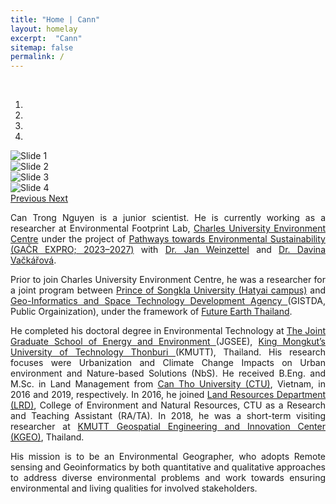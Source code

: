 ```yaml
---
title: "Home | Cann"
layout: homelay
excerpt:  "Cann"
sitemap: false
permalink: /
---
```


<br>

<div class="container-fluid">

<div markdown="0" id="myCarousel" class="carousel slide" data-ride="carousel" data-interval="2500" data-pause="hover">
<!-- Menu -->
<ol class="carousel-indicators">
<li data-target="#myCarousel" data-slide-to="0" class="active"></li>
<li data-target="#myCarousel" data-slide-to="1"></li>
<li data-target="#myCarousel" data-slide-to="2"></li>
<li data-target="#myCarousel" data-slide-to="3"></li>
</ol>
<!-- Items -->
<div class="carousel-inner" role="listbox" markdown="0">
<div class="item active">
<img class="first-slide" src="{{ site.url }}{{ site.baseurl }}/images/slider_carousel/slider_01.jpg" class="img-responsive"  alt="Slide 1"/>
</div>
<div class="item">
<img class="second-slide" src="{{ site.url }}{{ site.baseurl }}/images/slider_carousel/slider_02.jpg" class="img-responsive" alt="Slide 2" />
</div>
<div class="item">
<img class="third-slide" src="{{ site.url }}{{ site.baseurl }}/images/slider_carousel/slider_03.jpg" class="img-responsive" alt="Slide 3" />
</div>
<div class="item">
<img class="fourth-slide" src="{{ site.url }}{{ site.baseurl }}/images/slider_carousel/slider_04.jpg" class="img-responsive" alt="Slide 4" />
</div>

</div>
<a class="left carousel-control" href="#myCarousel" role="button" data-slide="prev">
<span class="glyphicon glyphicon-chevron-left" aria-hidden="true"></span>
<span class="sr-only">Previous</span>
</a>
<a class="right carousel-control" href="#myCarousel" role="button" data-slide="next">
<span class="glyphicon glyphicon-chevron-right" aria-hidden="true"></span>
<span class="sr-only">Next</span>
</a>
</div>
</div>

<div id="homeid" class="col-sm-12">
<div style="text-align:justify" markdown="1">

<p>Can Trong Nguyen is a junior scientist. He is currently working as a researcher at Environmental Footprint Lab, <a href="https://czp.cuni.cz/en/">Charles University Environment Centre</a> under the project of <a href="https://czp.cuni.cz/en/projects/pathways-towards-environmental-sustainability-gacr-expro-2023-2027">Pathways towards Environmental Sustainability (GAČR EXPRO; 2023–2027)</a> with <a href="https://czp.cuni.cz/en/about-us/staff/jan-weinzettel">Dr. Jan Weinzettel</a> and <a href="https://czp.cuni.cz/en/about-us/staff/davina-vackarova">Dr. Davina Vačkářová</a>. </p>

<p>Prior to join Charles University Environment Centre, he was a researcher for a joint program between <a href="https://en.psu.ac.th/">Prince of Songkla University (Hatyai campus)</a> and <a href="https://www.gistda.or.th/home.php?lang=EN">Geo-Informatics and Space Technology Development Agency </a>(GISTDA, Public Orgainization), under the framework of <a href="https://www.futureearththailand.org/frontpage">Future Earth Thailand</a>. </p>

<p>He completed his doctoral degree in Environmental Technology at <a href="https://www.jgsee.kmutt.ac.th/v3/">The Joint Graduate School of Energy and Environment </a>(JGSEE), <a href="https://www.kmutt.ac.th/en/">King Mongkut’s University of Technology Thonburi </a>(KMUTT), Thailand. His research focuses were Urbanization and Climate Change Impacts on Urban environment and Nature-based Solutions (NbS). He received B.Eng. and M.Sc. in Land Management from <a href="https://en.ctu.edu.vn/">Can Tho University (CTU)</a>, Vietnam, in 2016 and 2019, respectively. In 2016, he joined <a href="https://lrd.ctu.edu.vn/en/">Land Resources Department (LRD)</a>, College of Environment and Natural Resources, CTU as a Research and Teaching Assistant (RA/TA). In 2018, he was a short-term visiting researcher at <a href="http://kgeo.org/kgeo/">KMUTT Geospatial Engineering and Innovation Center (KGEO)</a>, Thailand. </p> 

<p>His mission is to be an Environmental Geographer, who adopts Remote sensing and Geoinformatics by both quantitative and qualitative approaches to address diverse environmental problems and work towards ensuring environmental and living qualities for involved stakeholders.</p>


<br>
<br>

</div>
</div>
